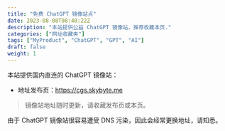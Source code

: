 ```yaml
---
title: "免费 ChatGPT 镜像站点"
date: 2023-08-08T08:40:22Z
description: "本站提供公益 ChatGPT 镜像站，推荐收藏本页."
categories: ["网址收藏夹"]
tags: ["MyProduct", "ChatGPT", "GPT", "AI"]
draft: false
weight: 1
---
```


本站提供国内直连的 ChatGPT 镜像站：
- 地址发布页：<https://cgs.skybyte.me>

> 镜像站地址随时更新，请收藏发布页或本页。

由于 ChatGPT 镜像站很容易遭受 DNS 污染，因此会经常更换地址，请知悉。
